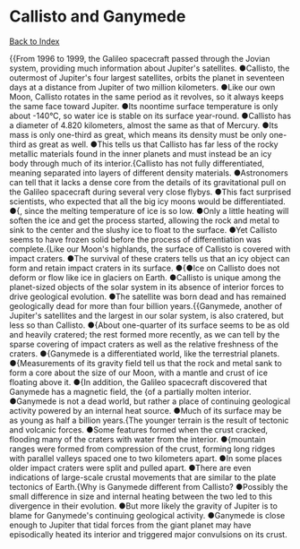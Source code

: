 # Callisto and Ganymede 
[Back to Index](https://github.com/windows10010/tpoExtractor/blob/master/README.md)

{{From 1996 to 1999, the Galileo spacecraft passed through the Jovian system, providing much information about Jupiter's satellites. ●Callisto, the outermost of Jupiter's four largest satellites, orbits the planet in seventeen days at a distance from Jupiter of two million kilometers. ●Like our own Moon, Callisto rotates in the same period as it revolves, so it always keeps the same face toward Jupiter. ●Its noontime surface temperature is only about -140°C, so water ice is stable on its surface year-round. ●Callisto has a diameter of 4.820 kilometers, almost the same as that of Mercury. ●Its mass is only one-third as great, which means its density must be only one-third as great as well. ●This tells us that Callisto has far less of the rocky metallic materials found in the inner planets and must instead be an icy body through much of its interior.{Callisto has not fully differentiated, meaning separated into layers of different density materials. ●Astronomers can tell that it lacks a dense core from the details of its gravitational pull on the Galileo spacecraft during several very close flybys. ●This fact surprised scientists, who expected that all the big icy moons would be differentiated. ●{, since the melting temperature of ice is so low. ●Only a little heating will soften the ice and get the process started, allowing the rock and metal to sink to the center and the slushy ice to float to the surface. ●Yet Callisto seems to have frozen solid before the process of differentiation was complete.{Like our Moon's highlands, the surface of Callisto is covered with impact craters. ●The survival of these craters tells us that an icy object can form and retain impact craters in its surface. ●{●Ice on Callisto does not deform or flow like ice in glaciers on Earth. ●Callisto is unique among the planet-sized objects of the solar system in its absence of interior forces to drive geological evolution. ●The satellite was born dead and has remained geologically dead for more than four billion years.{{Ganymede, another of Jupiter's satellites and the largest in our solar system, is also cratered, but less so than Callisto. ●{About one-quarter of its surface seems to be as old and heavily cratered; the rest formed more recently, as we can tell by the sparse covering of impact craters as well as the relative freshness of the craters. ●{Ganymede is a differentiated world, like the terrestrial planets. ●{Measurements of its gravity field tell us that the rock and metal sank to form a core about the size of our Moon, with a mantle and crust of ice floating above it. ●{In addition, the Galileo spacecraft discovered that Ganymede has a magnetic field, the {of a partially molten interior. ●Ganymede is not a dead world, but rather a place of continuing geological activity powered by an internal heat source. ●Much of its surface may be as young as half a billion years.{The younger terrain is the result of tectonic and volcanic forces. ●Some features formed when the crust cracked, flooding many of the craters with water from the interior. ●{mountain ranges were formed from compression of the crust, forming long ridges with parallel valleys spaced one to two kilometers apart. ●In some places older impact craters were split and pulled apart. ●There are even indications of large-scale crustal movements that are similar to the plate tectonics of Earth.{Why is Ganymede different from Callisto? ●Possibly the small difference in size and internal heating between the two led to this divergence in their evolution. ●But more likely the gravity of Jupiter is to blame for Ganymede's continuing geological activity. ●Ganymede is close enough to Jupiter that tidal forces from the giant planet may have episodically heated its interior and triggered major convulsions on its crust.
